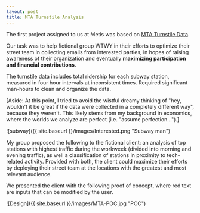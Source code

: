 ```yaml
---
layout: post
title: MTA Turnstile Analysis
---
```


The first project assigned to us at Metis was based on <a href="http://web.mta.info/developers/turnstile.html" target="_blank">MTA Turnstile Data</a>.

Our task was to help fictional group WTWY in their efforts to optimize their street team in collecting emails from interested parties, in hopes of raising awareness of their organization and eventually <b>maximizing participation and financial contributions</b>.

The turnstile data includes total ridership for each subway station, measured in four hour intervals at inconsistent times. Required significant man-hours to clean and organize the data. 

[Aside: At this point, I tried to avoid the wistful dreamy thinking of "hey, wouldn't it be great if the data were collected in a completely different way", because they weren't. This likely stems from my background in economics, where the worlds we analyze are perfect (i.e. "assume perfection...").]

![subway]({{ site.baseurl }}/images/Interested.png "Subway man")

My group proposed the following to the fictional client: an analysis of top stations with highest traffic during the workweek (divided into morning and evening traffic), as well a classification of stations in proximity to tech-related activity. Provided with both, the client could maximize their efforts by deploying their street team at the locations with the greatest and most relevant audience.

We presented the client with the following proof of concept, where red text are inputs that can be modified by the user.

![Design]({{ site.baseurl }}/images/MTA-POC.jpg "POC")